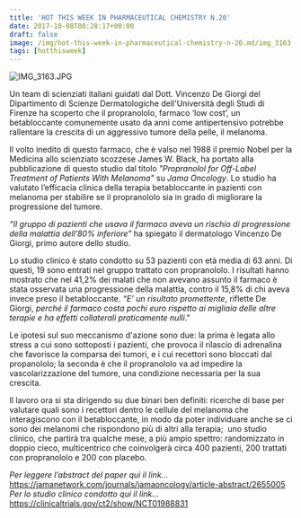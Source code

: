 ```yaml
---
title: 'HOT THIS WEEK IN PHARMACEUTICAL CHEMISTRY N.20'
date: 2017-10-08T08:28:17+00:00
draft: false
image: /img/hot-this-week-in-pharmaceutical-chemistry-n-20.md/img_3163.jpg?w=344
tags: [hotthisweek]
---
```


![IMG_3163.JPG](/img/hot-this-week-in-pharmaceutical-chemistry-n-20.md/img_3163.jpg?w=344)

Un team di scienziati italiani guidati dal Dott. Vincenzo De Giorgi del Dipartimento di Scienze Dermatologiche dell'Università degli Studi di Firenze ha scoperto che il propranololo, farmaco ‘low cost’, un betabloccante comunemente usato da anni come antipertensivo potrebbe rallentare la crescita di un aggressivo tumore della pelle, il melanoma.

Il volto inedito di questo farmaco, che è valso nel 1988 il premio Nobel per la Medicina allo scienziato scozzese James W. Black, ha portato alla pubblicazione di questo studio dal titolo _"Propranolol for Off-Label Treatment of Patients With Melanoma"_ su _Jama Oncology_. Lo studio ha valutato l’efficacia clinica della terapia betabloccante in pazienti con melanoma per stabilire se il propranololo sia in grado di migliorare la progressione del tumore.

_“Il gruppo di pazienti che usava il farmaco aveva un rischio di progressione della malattia dell’80% inferiore”_ ha spiegato il dermatologo Vincenzo De Giorgi, primo autore dello studio.

Lo studio clinico è stato condotto su 53 pazienti con età media di 63 anni. Di questi, 19 sono entrati nel gruppo trattato con propranololo. I risultati hanno mostrato che nel 41,2% dei malati che non avevano assunto il farmaco è stata osservata una progressione della malattia, contro il 15,8% di chi aveva invece preso il betabloccante. _“E’ un risultato promettente_, riflette De Giorgi, _perché il farmaco costa pochi euro rispetto ai migliaia delle altre terapie e ha effetti collaterali praticamente nulli_."

Le ipotesi sul suo meccanismo d'azione sono due: la prima è legata allo stress a cui sono sottoposti i pazienti, che provoca il rilascio di adrenalina che favorisce la comparsa dei tumori, e i cui recettori sono bloccati dal propanololo; la seconda è che il propranololo va ad impedire la vascolarizzazione del tumore, una condizione necessaria per la sua crescita.

Il lavoro ora si sta dirigendo su due binari ben definiti: ricerche di base per valutare quali sono i recettori dentro le cellule del melanoma che interagiscono con il betabloccante, in modo da poter individuare anche se ci sono dei melanomi che rispondono più di altri alla terapia;  uno studio clinico, che partirà tra qualche mese, a più ampio spettro: randomizzato in doppio cieco, multicentrico che coinvolgerà circa 400 pazienti, 200 trattati con propranololo e 200 con placebo.

_Per leggere l’abstract del paper qui il link…_ https://jamanetwork.com/journals/jamaoncology/article-abstract/2655005 _Per lo studio clinico condotto qui il link…_ https://clinicaltrials.gov/ct2/show/NCT01988831